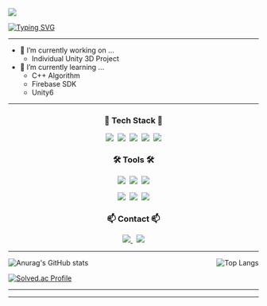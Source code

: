 <img src="https://capsule-render.vercel.app/api?type=venom&color=timeGradient&height=200&section=header&text=Charen's%20Github&fontSize=70" />

[![Typing SVG](https://readme-typing-svg.demolab.com?font=Fira+Code&pause=1000&width=435&lines=Game+Developer;Bachelor+of+Computer+Science;C%2B%2B%2C+C%23%2C+Python)](https://git.io/typing-svg)

---

- 🔭 I’m currently working on ...
  + Individual Unity 3D Project
- 🌱 I’m currently learning ...
  + C++ Algorithm
  + Firebase SDK
  + Unity6

---

<h3 align="center">🚀 Tech Stack 🚀</h3>
<p align="center">
  <img src="https://img.shields.io/badge/C-A8B9CC.svg?style=for-the-badge&logo=c&logoColor=FFFFFF" />&nbsp
  <img src="https://img.shields.io/badge/C++-DDDDDD.svg?style=for-the-badge&logo=cplusplus&logoColor=00599C" />&nbsp
  <img src="https://img.shields.io/badge/Python-3776AB.svg?style=for-the-badge&logo=python&logoColor=FDD555" />&nbsp
  <img src="https://img.shields.io/badge/CSharp-FFFFFF.svg?style=for-the-badge&logo=c&logoColor=3F0894" />&nbsp
  <img src="https://img.shields.io/badge/Unity-000000.svg?style=for-the-badge&logo=unity&logoColor=FFFFFF" />
</p>

<h3 align="center">🛠 Tools 🛠</h3>
<p align="center">
  <img src="https://img.shields.io/badge/git-F05033.svg?style=for-the-badge&logo=git&logoColor=FFFFFF" />&nbsp
  <img src="https://img.shields.io/badge/github-181717.svg?style=for-the-badge&logo=github&logoColor=FFFFFF" />&nbsp
  <img src="https://img.shields.io/badge/Notion-F3F3F3.svg?style=for-the-badge&logo=notion&logoColor=000000" />
</p>
<p align="center">
  <img src="https://img.shields.io/badge/figma-DDDDDD.svg?style=for-the-badge&logo=figma&logoColor=A55EFF" />&nbsp
  <img src="https://img.shields.io/badge/Trello-66DDFF.svg?style=for-the-badge&logo=trello&logoColor=0052CC" />&nbsp
  <img src="https://img.shields.io/badge/VSCommunity-CC96F8.svg?style=for-the-badge&logo=visual-studio&logoColor=CC96F8" />
</p>

<h3 align="center">📫 Contact 📫</h3>
<p align="center">
  <a href="https://better-constructor123.tistory.com/">
    <img src="https://img.shields.io/badge/tistory-000000?style=for-the-badge&logo=tistory&logoColor=white" />
  </a>&nbsp
  <a href="mailto:sjeong888@gmail.com">
    <img src="https://img.shields.io/badge/sjeong888@gmail.com-D14836?style=for-the-badge&logo=gmail&logoColor=white" />
  </a>
</p>

---

<div style="display: flex; justify-content: space-between;">
  <img src="https://github-readme-stats.vercel.app/api?username=Charen523&count_private=true&show_icons=true&theme=radical" alt="Anurag's GitHub stats" />
  <img src="https://github-readme-stats.vercel.app/api/top-langs/?username=Charen523&layout=compact" alt="Top Langs" />
</div>

[![Solved.ac Profile](http://mazassumnida.wtf/api/v2/generate_badge?boj=chloe4baek)](https://solved.ac/chloe4baek/)



---



---
